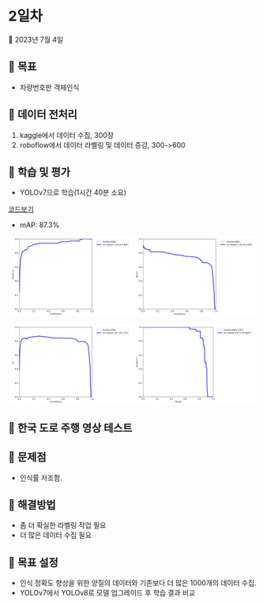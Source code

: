 # 2일차

📅 2023년 7월 4일

## **📌** 목표

- 차량번호판 객체인식

## **📌** 데이터 전처리

1. kaggle에서 데이터 수집, 300장
2. roboflow에서 데이터 라벨링 및 데이터 증강, 300->600

## **📌** 학습 및 평가

- YOLOv7으로 학습(1시간 40분 소요)

[코드보기](https://colab.research.google.com/drive/1BVtAmJERK6Ee1MnJkt3ub2jHPjH2_yMc?usp=sharing)

- mAP: 87.3%
<p align="center">
  <img src="./img/0704/0704_1.png" align="center" width="49%">
  <img src="./img/0704/0704_2.png" align="center" width="49%">
</p>
<p align="center">
  <img src="./img/0704/0704_3.png" align="center" width="49%">
  <img src="./img/0704/0704_4.png" align="center" width="49%">
</p>

## **📌** 한국 도로 주행 영상 테스트


## **📌** 문제점

- 인식률 저조함.

## **📌** 해결방법

- 좀 더 확실한 라벨링 작업 필요
- 더 많은 데이터 수집 필요

## **📌** 목표 설정

- 인식 정확도 향상을 위한 양질의 데이터와 기존보다 더 많은 1000개의 데이터 수집.
- YOLOv7에서 YOLOv8로 모델 업그레이드 후 학습 결과 비교
